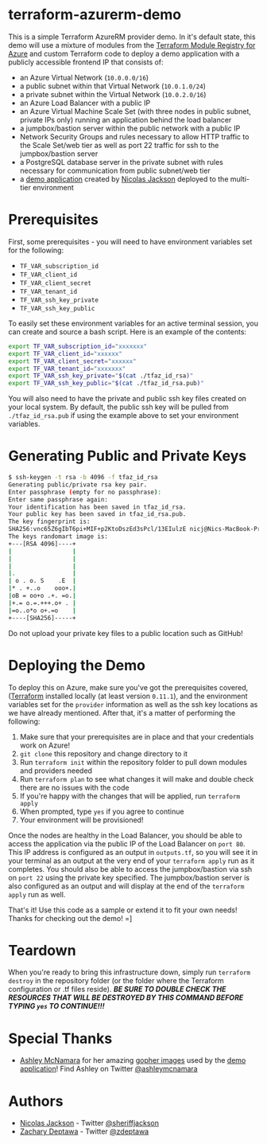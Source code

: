 # terraform-azurerm-demo

This is a simple Terraform AzureRM provider demo. In it's default state, this demo will use a mixture of modules from the [Terraform Module Registry for Azure](http://registry.terraform.io/browse?provider=azurerm&verified=true) and custom Terraform code to deploy a demo application with a publicly accessible frontend IP that consists of:

* an Azure Virtual Network (`10.0.0.0/16`)
* a public subnet within that Virtual Network (`10.0.1.0/24`)
* a private subnet within the Virtual Network (`10.0.2.0/16`)
* an Azure Load Balancer with a public IP
* an Azure Virtual Machine Scale Set (with three nodes in public subnet, private IPs only) running an application behind the load balancer
* a jumpbox/bastion server within the public network with a public IP
* Network Security Groups and rules necessary to allow HTTP traffic to the Scale Set/web tier as well as port 22 traffic for ssh to the jumpbox/bastion server
* a PostgreSQL database server in the private subnet with rules necessary for communication from public subnet/web tier
* a [demo application](https://github.com/nicholasjackson/gopher_search) created by [Nicolas Jackson](https://github.com/nicholasjackson) deployed to the multi-tier environment

Prerequisites
=============
First, some prerequisites - you will need to have environment variables set for the following:

* `TF_VAR_subscription_id`
* `TF_VAR_client_id`
* `TF_VAR_client_secret`
* `TF_VAR_tenant_id`
* `TF_VAR_ssh_key_private`
* `TF_VAR_ssh_key_public`

To easily set these environment variables for an active terminal session, you can create and source a bash script. Here is an example of the contents:

```bash
export TF_VAR_subscription_id="xxxxxxx"
export TF_VAR_client_id="xxxxxx"
export TF_VAR_client_secret="xxxxxx"
export TF_VAR_tenant_id="xxxxxxx"
export TF_VAR_ssh_key_private="$(cat ./tfaz_id_rsa)"
export TF_VAR_ssh_key_public="$(cat ./tfaz_id_rsa.pub)"
```

You will also need to have the private and public ssh key files created on your local system. By default, the public ssh key will be pulled from `./tfaz_id_rsa.pub` if using the example above to set your environment variables.

Generating Public and Private Keys
==================================
```bash
$ ssh-keygen -t rsa -b 4096 -f tfaz_id_rsa
Generating public/private rsa key pair.
Enter passphrase (empty for no passphrase):
Enter same passphrase again:
Your identification has been saved in tfaz_id_rsa.
Your public key has been saved in tfaz_id_rsa.pub.
The key fingerprint is:
SHA256:vnc65Z6gIbT6pi+MIF+p2KtoDszEd3sPcl/13EIulzE nicj@Nics-MacBook-Pro.local
The keys randomart image is:
+---[RSA 4096]----+
|                 |
|                 |
|                 |
|.                |
| o . o. S    .E  |
|* . +..o    ooo+.|
|oB = oo+o .+. =o.|
|+.= o.=.+++.o+ . |
|=o..o*o o+.=o    |
+----[SHA256]-----+
```
Do not upload your private key files to a public location such as GitHub!


Deploying the Demo
==================
To deploy this on Azure, make sure you've got the prerequisites covered, ([Terraform](https://www.terraform.io/) installed locally (at least version `0.11.1`), and the environment variables set for the `provider` information as well as the ssh key locations as we have already mentioned. After that, it's a matter of performing the following:

1. Make sure that your prerequisites are in place and that your credentials work on Azure!
2. `git clone` this repository and change directory to it
3. Run `terraform init` within the repository folder to pull down modules and providers needed
4. Run `terraform plan` to see what changes it will make and double check there are no issues with the code
5. If you're happy with the changes that will be applied, run `terraform apply`
6. When prompted, type `yes` if you agree to continue
7. Your environment will be provisioned!

Once the nodes are healthy in the Load Balancer, you should be able to access the application via the public IP of the Load Balancer on `port 80`. This IP address is configured as an output in `outputs.tf`, so you will see it in your terminal as an output at the very end of your `terraform apply` run as it completes. You should also be able to access the jumpbox/bastion via ssh on `port 22` using the private key specified. The jumpbox/bastion server is also configured as an output and will display at the end of the `terraform apply` run as well.

That's it! Use this code as a sample or extend it to fit your own needs! Thanks for checking out the demo! =]


Teardown
========
When you're ready to bring this infrastructure down, simply run `terraform destroy` in the repository folder (or the folder where the Terraform configuration or .tf files reside). ***BE SURE TO DOUBLE CHECK THE RESOURCES THAT WILL BE DESTROYED BY THIS COMMAND BEFORE TYPING `yes` TO CONTINUE!!!***


Special Thanks
==============
* [Ashley McNamara](https://github.com/ashleymcnamara) for her amazing [gopher images](https://github.com/ashleymcnamara/gophers) used by the [demo application](https://github.com/nicholasjackson/gopher_search)! Find Ashley on Twitter [@ashleymcnamara](https://twitter.com/ashleymcnamara)


Authors
=======
* [Nicolas Jackson](https://github.com/nicholasjackson) - Twitter [@sheriffjackson](https://twitter.com/sheriffjackson)
* [Zachary Deptawa](https://github.com/zdeptawa) - Twitter [@zdeptawa](https://twitter.com/zdeptawa)
